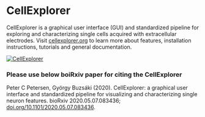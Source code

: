 # CellExplorer
CellExplorer is a graphical user interface (GUI) and standardized pipeline for exploring and characterizing single cells acquired with extracellular electrodes. Visit [cellexplorer.org](https://cellexplorer.org/) to learn more about features, installation instructions, tutorials and general documentation.

<a href="https://cellexplorer.org/">![CellExplorer](https://buzsakilab.com/wp/wp-content/uploads/2020/05/CellExplorerInterface-1200x730-1.jpg)</a>
### Please use below boiRxiv paper for citing the CellExplorer
Peter C Petersen, György Buzsáki (2020). CellExplorer: a graphical user interface and standardized pipeline for visualizing and characterizing single neuron features. bioRxiv 2020.05.07.083436; [doi.org/10.1101/2020.05.07.083436](https://doi.org/10.1101/2020.05.07.083436).
